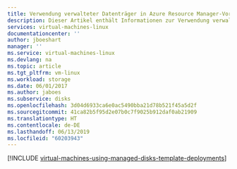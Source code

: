 ```yaml
---
title: Verwendung verwalteter Datenträger in Azure Resource Manager-Vorlagen für virtuelle Linux-Computer | Microsoft-Dokumentation
description: Dieser Artikel enthält Informationen zur Verwendung verwalteter Datenträger in Azure Resource Manager-Vorlagen für virtuelle Linux-Computer.
services: virtual-machines-linux
documentationcenter: ''
author: jboeshart
manager: ''
ms.service: virtual-machines-linux
ms.devlang: na
ms.topic: article
ms.tgt_pltfrm: vm-linux
ms.workload: storage
ms.date: 06/01/2017
ms.author: jaboes
ms.subservice: disks
ms.openlocfilehash: 3d04d6933ca6e0ac5490bba21d78b521f45a5d2f
ms.sourcegitcommit: 41ca82b5f95d2e07b0c7f9025b912daf0ab21909
ms.translationtype: HT
ms.contentlocale: de-DE
ms.lasthandoff: 06/13/2019
ms.locfileid: "60203943"
---
```

[!INCLUDE [virtual-machines-using-managed-disks-template-deployments](../../../includes/virtual-machines-using-managed-disks-template-deployments.md)]
